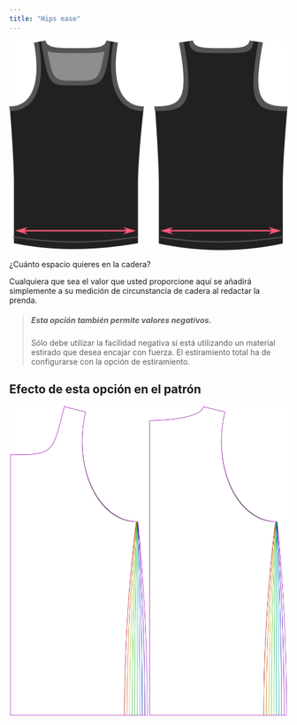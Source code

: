 ```yaml
---
title: "Hips ease"
---
```


![La opción de facilidad de caderas en Aaron](./hipsease.svg)

¿Cuánto espacio quieres en la cadera?

Cualquiera que sea el valor que usted proporcione aquí se añadirá simplemente a su medición de circunstancia de cadera al redactar la prenda.

> ##### Esta opción también permite valores negativos.
> 
> Sólo debe utilizar la facilidad negativa si está utilizando un material estirado que desea encajar con fuerza. El estiramiento total ha de configurarse con la opción de estiramiento.

## Efecto de esta opción en el patrón

![Esta imagen muestra el efecto de esta opción superponiendo varias variantes que tienen un valor diferente para esta opción](aaron_hipsease_sample.svg "Efecto de esta opción en el patrón")
